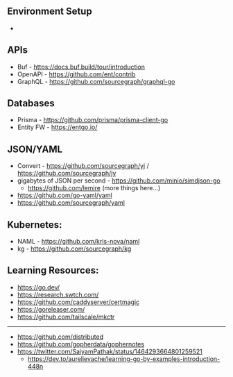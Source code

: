 ## Environment Setup

- 

## APIs

- Buf - https://docs.buf.build/tour/introduction 
- OpenAPI - https://github.com/ent/contrib
- GraphQL - https://github.com/sourcegraph/graphql-go

## Databases
- Prisma - https://github.com/prisma/prisma-client-go
- Entity FW - https://entgo.io/

## JSON/YAML
- Convert - https://github.com/sourcegraph/yj / https://github.com/sourcegraph/jy
- gigabytes of JSON per second - https://github.com/minio/simdjson-go  
  - https://github.com/lemire (more things here...)
- https://github.com/go-yaml/yaml
- https://github.com/sourcegraph/yaml

## Kubernetes:
- NAML - https://github.com/kris-nova/naml 
- kg - https://github.com/sourcegraph/kg

## Learning Resources:
- https://go.dev/ 
- https://research.swtch.com/
- https://github.com/caddyserver/certmagic
- https://goreleaser.com/
- https://github.com/tailscale/mkctr
---
- https://github.com/distributed
- https://github.com/gopherdata/gophernotes
- https://twitter.com/SaiyamPathak/status/1464293664801259521
  - https://dev.to/aurelievache/learning-go-by-examples-introduction-448n 


